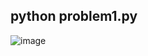 ## python problem1.py
![image](https://user-images.githubusercontent.com/68915904/122651206-251ec480-d159-11eb-9709-a5342afe6a17.png)

